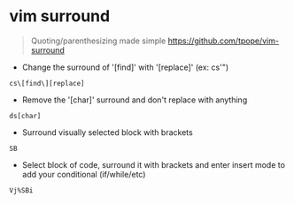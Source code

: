 # vim surround

> Quoting/parenthesizing made simple
> https://github.com/tpope/vim-surround

- Change the surround of '[find]' with '[replace]' (ex: cs'")

`cs\[find\][replace]`

- Remove the '[char]' surround and don't replace with anything

`ds[char]`

- Surround visually selected block with brackets

`SB`

- Select block of code, surround it with brackets and enter insert mode to add your conditional (if/while/etc)

`Vj%SBi`
